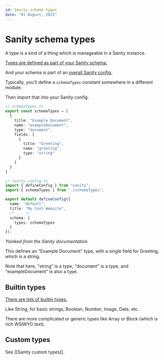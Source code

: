 ```yaml
---
id: Sanity schema types
date: "01 August, 2025"
---
```


# Sanity schema types

A type is a kind of a thing which is manageable in a Sanity instance.

[Types are defined as part of your Sanity schema.](https://www.sanity.io/docs/studio/schema-types)

And your schema is part of an [overall Sanity config.](https://www.sanity.io/docs/studio/configuration)

Typically, you'll define a `schemaTypes` constant somewhere in a different module.

Then import that into your Sanity config.

```typescript
// schemaTypes.ts
export const schemaTypes = [
  {
    title: "Example Document",
    name: "exampleDocument",
    type: "document",
    fields: [
      {
        title: "Greeting",
        name: "greeting",
        type: "string"
      }
    ]
  }  
]

// sanity.config.ts
import { defineConfig } from "sanity";
import { schemaTypes } from "./schemaTypes";

export default defineConfig({
  name: "default",
  title: "My Cool Website",
  /* ... */
  schema: {
    types: schemaTypes
  }
});
```
_Yoinked from the Sanity documentation_

This defines an "Example Document" type, with a single field for Greeting, which is a string.

Note that here, "string" is a type, "document" is a type, and "exampleDocument" is also a type.

## Builtin types

[There are lots of builtin types.](https://www.sanity.io/docs/studio/schema-types#types-8137822cbda1)

Like String, for basic strings, Boolean, Number, Image, Date, etc.

There are more complicated or generic types like Array or Block (which is rich WSIWYG text).

## Custom types

See [[Sanity custom types]].


